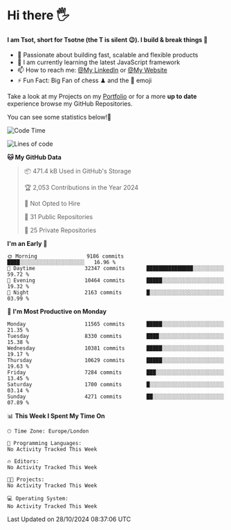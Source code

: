 # Hi there :raised_hand_with_fingers_splayed:
#### I am Tsot, short for Tsotne (the T is silent :wink:). I build & break things :space_invader:
- :telescope: Passionate about building fast, scalable and flexible products
- :seedling: I am currently learning the latest JavaScript framework 
- :mailbox: How to reach me: [@My LinkedIn](https://www.linkedin.com/in/tsotne-gvadzabia/) or [@My Website](https://tsotne.co.uk/contact)
- :zap: Fun Fact: Big Fan of chess ♟ and the 👾 emoji

Take a look at my Projects on my [Portfolio](https://tsotne.co.uk/) or for a more **up to date** experience browse my GitHub Repositories.

You can see some statistics below!:space_invader:
<!--START_SECTION:waka-->
![Code Time](http://img.shields.io/badge/Code%20Time-761%20hrs%202%20mins-blue)

![Lines of code](https://img.shields.io/badge/From%20Hello%20World%20I%27ve%20Written-17.1%20million%20lines%20of%20code-blue)

**🐱 My GitHub Data** 

> 📦 471.4 kB Used in GitHub's Storage 
 > 
> 🏆 2,053 Contributions in the Year 2024
 > 
> 🚫 Not Opted to Hire
 > 
> 📜 31 Public Repositories 
 > 
> 🔑 25 Private Repositories 
 > 
**I'm an Early 🐤** 

```text
🌞 Morning                9186 commits        ████░░░░░░░░░░░░░░░░░░░░░   16.96 % 
🌆 Daytime                32347 commits       ███████████████░░░░░░░░░░   59.72 % 
🌃 Evening                10464 commits       █████░░░░░░░░░░░░░░░░░░░░   19.32 % 
🌙 Night                  2163 commits        █░░░░░░░░░░░░░░░░░░░░░░░░   03.99 % 
```
📅 **I'm Most Productive on Monday** 

```text
Monday                   11565 commits       █████░░░░░░░░░░░░░░░░░░░░   21.35 % 
Tuesday                  8330 commits        ████░░░░░░░░░░░░░░░░░░░░░   15.38 % 
Wednesday                10381 commits       █████░░░░░░░░░░░░░░░░░░░░   19.17 % 
Thursday                 10629 commits       █████░░░░░░░░░░░░░░░░░░░░   19.63 % 
Friday                   7284 commits        ███░░░░░░░░░░░░░░░░░░░░░░   13.45 % 
Saturday                 1700 commits        █░░░░░░░░░░░░░░░░░░░░░░░░   03.14 % 
Sunday                   4271 commits        ██░░░░░░░░░░░░░░░░░░░░░░░   07.89 % 
```


📊 **This Week I Spent My Time On** 

```text
🕑︎ Time Zone: Europe/London

💬 Programming Languages: 
No Activity Tracked This Week

🔥 Editors: 
No Activity Tracked This Week

🐱‍💻 Projects: 
No Activity Tracked This Week

💻 Operating System: 
No Activity Tracked This Week
```


 Last Updated on 28/10/2024 08:37:06 UTC
<!--END_SECTION:waka-->
